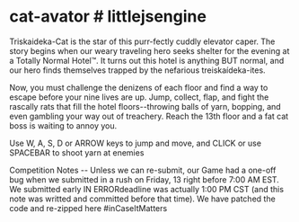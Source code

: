 # cat-avator # littlejsengine

Triskaideka-Cat is the star of this purr-fectly cuddly elevator caper.  The story begins when our weary traveling hero seeks shelter for the evening at a Totally Normal Hotel:tm:. It turns out this hotel is anything BUT normal, and our hero finds themselves trapped by the nefarious treiskaídeka-ites.

Now, you must challenge the denizens of each floor and find a way to escape before your nine lives are up.  Jump, collect, flap, and fight the rascally rats that fill the hotel floors--throwing balls of yarn, bopping, and even gambling your way out of treachery.  Reach the 13th floor and a fat cat boss is waiting to annoy you.

Use W, A, S, D or ARROW keys to jump and move, and CLICK or use SPACEBAR to shoot yarn at enemies

Competition Notes -- Unless we can re-submit, our Game had a one-off bug when we submitted in a rush on Friday, 13 right before 7:00 AM EST.  We submitted early IN ERRORdeadline was actually 1:00 PM CST (and this note was writted and committed before that time).  We have patched the code and re-zipped here #inCaseItMatters
